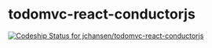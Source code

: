 todomvc-react-conductorjs
=========================
 
[ ![Codeship Status for jchansen/todomvc-react-conductorjs](https://www.codeship.io/projects/cee41e70-7402-0131-4b07-22a963844a35/status?branch=master)](https://www.codeship.io/projects/13730)
